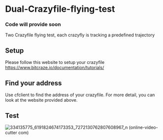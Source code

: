 # Dual-Crazyfile-flying-test
### Code will provide soon
Two Crazyfile flying test, each crazyfly is tracking a predefined trajectory



## Setup 
Please follow this website to setup your crazyfile
https://www.bitcraze.io/documentation/tutorials/

## Find your address
Use cfclient to find the address of your crazyfile. For more detail, you can look at the website provided above.

## Test
![334135775_6191824674173353_7272130762807608967_n (online-video-cutter com)](https://user-images.githubusercontent.com/55338365/222638333-2280f323-7f58-42a4-869f-ec61a5686bdc.gif)
